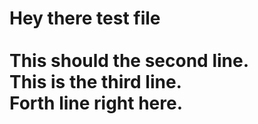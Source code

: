 # Hey there test file<br><br> This should the second line.<br> This is the third line.<br> Forth line right here.